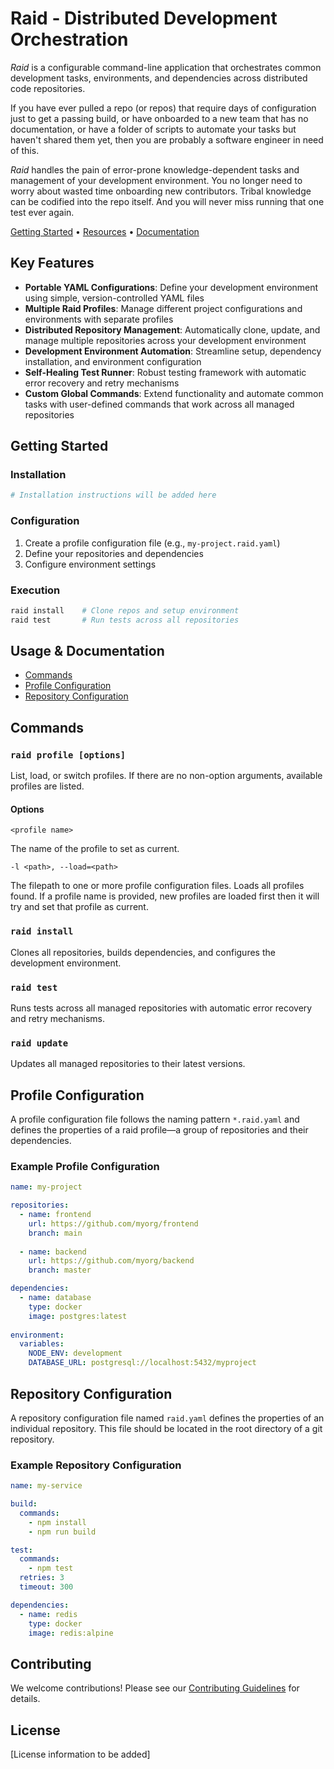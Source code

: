 # Raid - Distributed Development Orchestration

*Raid* is a configurable command-line application that orchestrates common development tasks, environments, and dependencies across distributed code repositories.

If you have ever pulled a repo (or repos) that require days of configuration just to get a passing build,
or have onboarded to a new team that has no documentation, or have a folder of scripts to automate your tasks but haven't
shared them yet, then you are probably a software engineer in need of this. 

*Raid* handles the pain of error-prone knowledge-dependent tasks and management of your development environment. You no longer need
to worry about wasted time onboarding new contributors. Tribal knowledge can be codified into the repo itself. And you will
never miss running that one test ever again.

[Getting Started](#getting-started) • [Resources](#resources) • [Documentation](#usage--documentation)

## Key Features

- **Portable YAML Configurations**: Define your development environment using simple, version-controlled YAML files
- **Multiple Raid Profiles**: Manage different project configurations and environments with separate profiles
- **Distributed Repository Management**: Automatically clone, update, and manage multiple repositories across your development environment
- **Development Environment Automation**: Streamline setup, dependency installation, and environment configuration
- **Self-Healing Test Runner**: Robust testing framework with automatic error recovery and retry mechanisms
- **Custom Global Commands**: Extend functionality and automate common tasks with user-defined commands that work across all managed repositories

## Getting Started

### Installation

```bash
# Installation instructions will be added here
```

### Configuration

1. Create a profile configuration file (e.g., `my-project.raid.yaml`)
2. Define your repositories and dependencies
3. Configure environment settings

### Execution

```bash
raid install    # Clone repos and setup environment
raid test       # Run tests across all repositories
```

## Usage & Documentation

- [Commands](#commands)
- [Profile Configuration](#profile-configuration)
- [Repository Configuration](#repository-configuration)

## Commands

### `raid profile [options]`

List, load, or switch profiles. If there are no non-option arguments, available profiles are listed.

#### Options

`<profile name>`

The name of the profile to set as current.

`-l <path>, --load=<path>`

The filepath to one or more profile configuration files. Loads all profiles found. If a profile name is provided, new profiles are loaded first then it will try and set that profile as current.

### `raid install`

Clones all repositories, builds dependencies, and configures the development environment.

### `raid test`

Runs tests across all managed repositories with automatic error recovery and retry mechanisms.

### `raid update`

Updates all managed repositories to their latest versions.

## Profile Configuration

A profile configuration file follows the naming pattern `*.raid.yaml` and defines the properties of a raid profile—a group of repositories and their dependencies.

### Example Profile Configuration

```yaml
name: my-project

repositories:
  - name: frontend
    url: https://github.com/myorg/frontend
    branch: main
    
  - name: backend
    url: https://github.com/myorg/backend
    branch: master

dependencies:
  - name: database
    type: docker
    image: postgres:latest
    
environment:
  variables:
    NODE_ENV: development
    DATABASE_URL: postgresql://localhost:5432/myproject
```

## Repository Configuration

A repository configuration file named `raid.yaml` defines the properties of an individual repository. This file should be located in the root directory of a git repository.

### Example Repository Configuration

```yaml
name: my-service

build:
  commands:
    - npm install
    - npm run build

test:
  commands:
    - npm test
  retries: 3
  timeout: 300

dependencies:
  - name: redis
    type: docker
    image: redis:alpine
```

## Contributing

We welcome contributions! Please see our [Contributing Guidelines](docs/CONTRIBUTING.md) for details.

## License

[License information to be added]